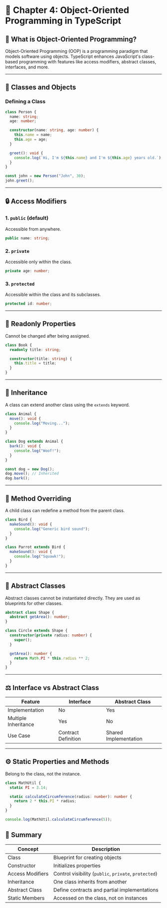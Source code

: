 # 📘 Chapter 4: Object-Oriented Programming in TypeScript

## 🧱 What is Object-Oriented Programming?

Object-Oriented Programming (OOP) is a programming paradigm that models software using objects. TypeScript enhances JavaScript's class-based programming with features like access modifiers, abstract classes, interfaces, and more.

---

## 🔹 Classes and Objects

### Defining a Class

```ts
class Person {
  name: string;
  age: number;

  constructor(name: string, age: number) {
    this.name = name;
    this.age = age;
  }

  greet(): void {
    console.log(`Hi, I'm ${this.name} and I'm ${this.age} years old.`);
  }
}

const john = new Person("John", 30);
john.greet();
```

---

## 🔒 Access Modifiers

### 1. `public` (default)

Accessible from anywhere.

```ts
public name: string;
```

### 2. `private`

Accessible only within the class.

```ts
private age: number;
```

### 3. `protected`

Accessible within the class and its subclasses.

```ts
protected id: number;
```

---

## 🔐 Readonly Properties

Cannot be changed after being assigned.

```ts
class Book {
  readonly title: string;

  constructor(title: string) {
    this.title = title;
  }
}
```

---

## 🧬 Inheritance

A class can extend another class using the `extends` keyword.

```ts
class Animal {
  move(): void {
    console.log("Moving...");
  }
}

class Dog extends Animal {
  bark(): void {
    console.log("Woof!");
  }
}

const dog = new Dog();
dog.move(); // Inherited
dog.bark();
```

---

## 🔁 Method Overriding

A child class can redefine a method from the parent class.

```ts
class Bird {
  makeSound(): void {
    console.log("Generic bird sound");
  }
}

class Parrot extends Bird {
  makeSound(): void {
    console.log("Squawk!");
  }
}
```

---

## 🧩 Abstract Classes

Abstract classes cannot be instantiated directly. They are used as blueprints for other classes.

```ts
abstract class Shape {
  abstract getArea(): number;
}

class Circle extends Shape {
  constructor(private radius: number) {
    super();
  }

  getArea(): number {
    return Math.PI * this.radius ** 2;
  }
}
```

---

## ⚖️ Interface vs Abstract Class

| Feature              | Interface           | Abstract Class        |
| -------------------- | ------------------- | --------------------- |
| Implementation       | No                  | Yes                   |
| Multiple Inheritance | Yes                 | No                    |
| Use Case             | Contract Definition | Shared Implementation |

---

## ⚙️ Static Properties and Methods

Belong to the class, not the instance.

```ts
class MathUtil {
  static PI = 3.14;

  static calculateCircumference(radius: number): number {
    return 2 * this.PI * radius;
  }
}

console.log(MathUtil.calculateCircumference(5));
```

## 🧠 Summary

| Concept          | Description                                           |
| ---------------- | ----------------------------------------------------- |
| Class            | Blueprint for creating objects                        |
| Constructor      | Initializes properties                                |
| Access Modifiers | Control visibility (`public`, `private`, `protected`) |
| Inheritance      | One class inherits from another                       |
| Abstract Class   | Define contracts and partial implementations          |
| Static Members   | Accessed on the class, not on instances               |
